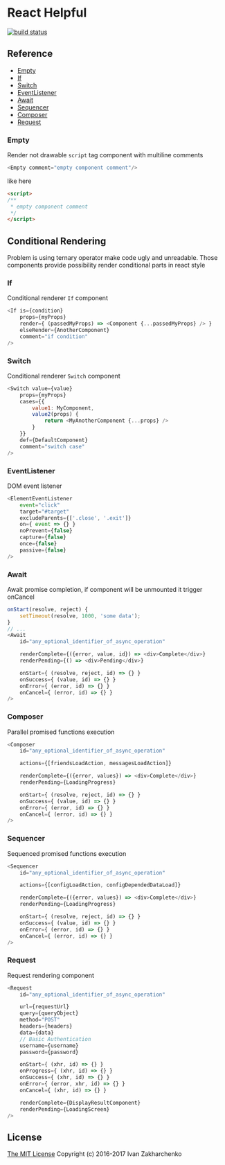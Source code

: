 # React Helpful

[![build status](https://travis-ci.org/3axap4eHko/react-helpful.svg?branch=master)](https://travis-ci.org/3axap4eHko/react-helpful)

## Reference

 - [Empty](#Empty)
 - [If](#If)
 - [Switch](#Switch)
 - [EventListener](#EventListener)
 - [Await](#Await)
 - [Sequencer](#Sequencer)
 - [Composer](#Composer)
 - [Request](#Request)

### <a name="Empty"></a> Empty
Render not drawable `script` tag component with multiline comments
``` javascript
<Empty comment="empty component comment"/>
```
like here
``` html
<script>
/**
 * empty component comment
 */
</script>
```

## Conditional Rendering

Problem is using ternary operator make code ugly and unreadable.
Those components provide possibility render conditional parts in react style

### <a name="If"></a> If
Conditional renderer `If` component

``` javascript
<If is={condition}
    props={myProps}
    render={ (passedMyProps) => <Component {...passedMyProps} /> }
    elseRender={AnotherComponent}
    comment="if condition"
/>
```

### <a name="Switch"></a> Switch
Conditional renderer `Switch` component
``` javascript
<Switch value={value}
    props={myProps}
    cases={{
        value1: MyComponent,
        value2(props) {
            return <MyAnotherComponent {...props} />
        }
    }}
    def={DefaultComponent}
    comment="switch case"
/>
```


### <a name="EventListener"></a> EventListener

DOM event listener

``` javascript
<ElementEventListener
    event="click"
    target="#target"
    excludeParents={['.close', '.exit']}
    on={ event => {} }
    noPrevent={false}
    capture={false}
    once={false}
    passive={false}
/>
```

### <a name="Await"></a> Await
Await promise completion, if component will be unmounted it trigger onCancel
``` javascript
onStart(resolve, reject) {
    setTimeout(resolve, 1000, 'some data');
}
// ...
<Await
    id="any_optional_identifier_of_async_operation"

    renderComplete={({error, value, id}) => <div>Complete</div>}
    renderPending={() => <div>Pending</div>}

    onStart={ (resolve, reject, id) => {} }
    onSuccess={ (value, id) => {} }
    onError={ (error, id) => {} }
    onCancel={ (error, id) => {} }
/>
```

### <a name="Composer"></a> Composer
Parallel promised functions execution
``` javascript
<Composer
    id="any_optional_identifier_of_async_operation"

    actions={[friendsLoadAction, messagesLoadAction]}

    renderComplete={({error, values}) => <div>Complete</div>}
    renderPending={LoadingProgress}

    onStart={ (resolve, reject, id) => {} }
    onSuccess={ (value, id) => {} }
    onError={ (error, id) => {} }
    onCancel={ (error, id) => {} }
/>
```

### <a name="Sequencer"></a> Sequencer
Sequenced promised functions execution
``` javascript
<Sequencer
    id="any_optional_identifier_of_async_operation"

    actions={[configLoadAction, configDependedDataLoad]}

    renderComplete={({error, values}) => <div>Complete</div>}
    renderPending={LoadingProgress}

    onStart={ (resolve, reject, id) => {} }
    onSuccess={ (value, id) => {} }
    onError={ (error, id) => {} }
    onCancel={ (error, id) => {} }
/>
```


### <a name="Request"></a> Request
Request rendering component
``` javascript
<Request
    id="any_optional_identifier_of_async_operation"

    url={requestUrl}
    query={queryObject}
    method="POST"
    headers={headers}
    data={data}
    // Basic Authentication
    username={username}
    password={password}

    onStart={ (xhr, id) => {} }
    onProgress={ (xhr, id) => {} }
    onSuccess={ (xhr, id) => {} }
    onError={ (error, xhr, id) => {} }
    onCancel={ (xhr, id) => {} }

    renderComplete={DisplayResultComponent}
    renderPending={LoadingScreen}
/>
```

## License
[The MIT License](http://opensource.org/licenses/MIT)
Copyright (c) 2016-2017 Ivan Zakharchenko